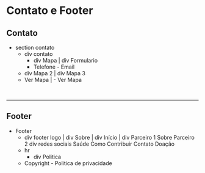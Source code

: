 # Contato e Footer

## Contato

- section  contato 
  - div contato
     - div Mapa    |  div Formulario
      - Telefone - Email    
  - div Mapa 2 |  div Mapa 3
   - Ver Mapa  | - Ver Mapa
<br>
<hr>

## Footer

- Footer
  - div footer logo                    | div Sobre |     div Início     | div Parceiro 1
                                                             Sobre            Parceiro 2
    div redes sociais                                        Saúde            Como Contribuir
                                                             Contato
                                                             Doação
  - hr 
    - div Politica
  - Copyright   - Politica de privacidade 

  

